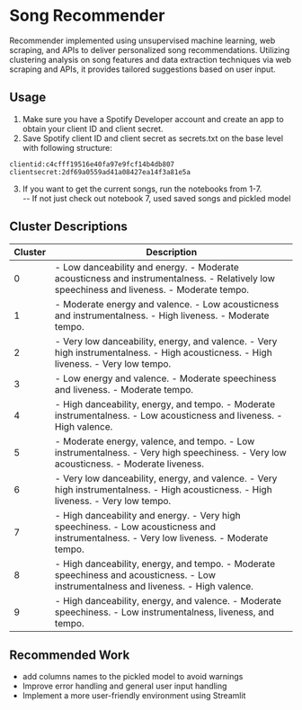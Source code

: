 # Song Recommender
Recommender implemented using unsupervised machine learning, web scraping, and APIs to deliver personalized song recommendations. Utilizing clustering analysis on song features and data extraction techniques via web scraping and APIs, it provides tailored suggestions based on user input.

## Usage

1. Make sure you have a Spotify Developer account and create an app to obtain your client ID and client secret.
2. Save Spotify client ID and client secret as secrets.txt on the base level with following structure:
```
clientid:c4cfff19516e40fa97e9fcf14b4db807
clientsecret:2df69a0559ad41a08427ea14f3a81e5a
```  
3. If you want to get the current songs, run the notebooks from 1-7.   
-- If not just check out notebook 7, used saved songs and pickled model 


## Cluster Descriptions

| Cluster | Description                                                                                                                                                         |
|---------|---------------------------------------------------------------------------------------------------------------------------------------------------------------------|
| 0       | - Low danceability and energy. - Moderate acousticness and instrumentalness. - Relatively low speechiness and liveness. - Moderate tempo.                          |
| 1       | - Moderate energy and valence. - Low acousticness and instrumentalness. - High liveness. - Moderate tempo.                                                          |
| 2       | - Very low danceability, energy, and valence. - Very high instrumentalness. - High acousticness. - High liveness. - Very low tempo.                                 |
| 3       | - Low energy and valence. - Moderate speechiness and liveness. - Moderate tempo.                                                                                    |
| 4       | - High danceability, energy, and tempo. - Moderate instrumentalness. - Low acousticness and liveness. - High valence.                                             |
| 5       | - Moderate energy, valence, and tempo. - Low instrumentalness. - Very high speechiness. - Very low acousticness. - Moderate liveness.                               |
| 6       | - Very low danceability, energy, and valence. - Very high instrumentalness. - High acousticness. - High liveness. - Very low tempo.                                  |
| 7       | - High danceability and energy. - Very high speechiness. - Low acousticness and instrumentalness. - Very low liveness. - Moderate tempo.                            |
| 8       | - High danceability, energy, and tempo. - Moderate speechiness and acousticness. - Low instrumentalness and liveness. - High valence.                                 |
| 9       | - High danceability, energy, and valence. - Moderate speechiness. - Low instrumentalness, liveness, and tempo.                                                     |


## Recommended Work 
- add columns names to the pickled model to avoid warnings 
- Improve error handling and general user input handling
- Implement a more user-friendly environment using Streamlit
